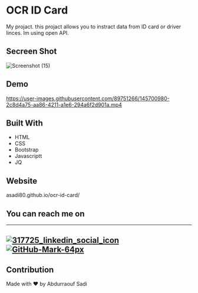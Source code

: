 # OCR ID Card
My projact.
this projact allows you to instract data from ID card or driver linces.
Im using open API.

## Secreen Shot
![Screenshot (15)](https://user-images.githubusercontent.com/89751266/145700889-0ca6539e-b487-4773-b6fd-d2e498f229a3.png)


## Demo
https://user-images.githubusercontent.com/89751266/145700980-2c8d4a75-aa86-4211-a1e6-294a6f2d901a.mp4



## Built With
* HTML
* CSS
* Bootstrap
* Javascriptt
* JQ

## Website
asadi80.github.io/ocr-id-card/

## You can reach me on
---
[![317725_linkedin_social_icon](https://user-images.githubusercontent.com/89751266/140631331-e97c3a6d-52f7-4d12-b38f-33ca5a2fad7d.png)][1]
[![GitHub-Mark-64px](https://user-images.githubusercontent.com/89751266/140631675-21779441-b105-4714-a99d-1785de17d460.png)][2]
---
[1]: https://www.linkedin.com/in/abdurraouf-sadi/
[2]: https://github.com/asadi80

## Contribution

Made with ❤️ by Abdurraouf Sadi
